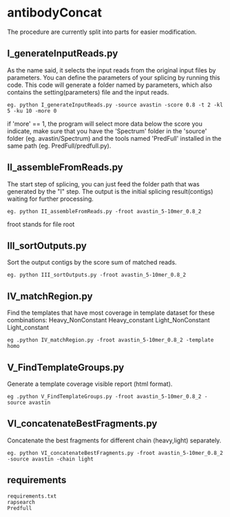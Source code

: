 # antibodyConcat
The procedure are currently split into parts for easier modification.

## I_generateInputReads.py
As the name said, it selects the input reads from the original input files by parameters. 
You can define the parameters of your splicing by running this code.
This code will generate a folder named by parameters, which also contains the setting(parameters) file and the input reads.

    eg. python I_generateInputReads.py -source avastin -score 0.8 -t 2 -kl 5 -ku 10 -more 0

if 'more' == 1, the program will select more data below the score you indicate, make sure that you have the 'Spectrum' folder in the 'source' folder (eg. avastin/Spectrum) and the tools named 'PredFull' installed in the same path (eg. PredFull/predfull.py).
## II_assembleFromReads.py
The start step of splicing, you can just feed the folder path that was generated by the "I" step.
The output is the initial splicing result(contigs) waiting for further processing.

    eg. python II_assembleFromReads.py -froot avastin_5-10mer_0.8_2

froot stands for file root

## III_sortOutputs.py
Sort the output contigs by the score sum of matched reads.

    eg. python III_sortOutputs.py -froot avastin_5-10mer_0.8_2

## IV_matchRegion.py
Find the templates that have most coverage in template dataset for these combinations:
Heavy_NonConstant
Heavy_constant
Light_NonConstant
Light_constant

    eg .python IV_matchRegion.py -froot avastin_5-10mer_0.8_2 -template homo


## V_FindTemplateGroups.py
Generate a template coverage visible report (html format).

    eg .python V_FindTemplateGroups.py -froot avastin_5-10mer_0.8_2 -source avastin

## VI_concatenateBestFragments.py
Concatenate the best fragments for different chain (heavy,light) separately.

    eg. python VI_concatenateBestFragments.py -froot avastin_5-10mer_0.8_2 -source avastin -chain light

## requirements
    requirements.txt
    rapsearch
    Predfull

